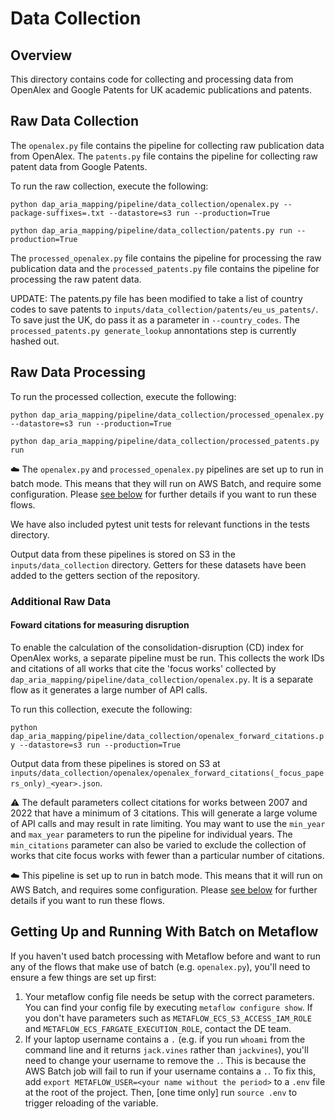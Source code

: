 # Data Collection

## Overview

This directory contains code for collecting and processing data from OpenAlex and Google Patents for UK academic publications and patents.

## Raw Data Collection

The `openalex.py` file contains the pipeline for collecting raw publication data from OpenAlex. The `patents.py` file contains the pipeline for collecting raw patent data from Google Patents.

To run the raw collection, execute the following:

`python dap_aria_mapping/pipeline/data_collection/openalex.py --package-suffixes=.txt --datastore=s3 run --production=True`

`python dap_aria_mapping/pipeline/data_collection/patents.py run --production=True`

The `processed_openalex.py` file contains the pipeline for processing the raw publication data and the `processed_patents.py` file contains the pipeline for processing the raw patent data.

UPDATE: The patents.py file has been modified to take a list of country codes to save patents to `inputs/data_collection/patents/eu_us_patents/`. To save just the UK, do pass it as a parameter in `--country_codes`. The `processed_patents.py generate_lookup` annontations step is currently hashed out.

## Raw Data Processing

To run the processed collection, execute the following:

`python dap_aria_mapping/pipeline/data_collection/processed_openalex.py --datastore=s3 run --production=True`

`python dap_aria_mapping/pipeline/data_collection/processed_patents.py run`

☁️ The `openalex.py` and `processed_openalex.py` pipelines are set up to run in batch mode. This means that they will run on AWS Batch, and require some configuration. Please [see below](#getting-up-and-running-with-batch-on-metaflow) for further details if you want to run these flows.

We have also included pytest unit tests for relevant functions in the tests directory.

Output data from these pipelines is stored on S3 in the `inputs/data_collection` directory. Getters for these datasets have been added to the getters section of the repository.

### Additional Raw Data

#### Foward citations for measuring disruption

To enable the calculation of the consolidation-disruption (CD) index for OpenAlex works, a separate pipeline must be run. This collects the work IDs and citations of all works that cite the 'focus works' collected by `dap_aria_mapping/pipeline/data_collection/openalex.py`. It is a separate flow as it generates a large number of API calls.

To run this collection, execute the following:

`python dap_aria_mapping/pipeline/data_collection/openalex_forward_citations.py --datastore=s3 run --production=True`

Output data from these pipelines is stored on S3 at `inputs/data_collection/openalex/openalex_forward_citations(_focus_papers_only)_<year>.json`.

⚠️ The default parameters collect citations for works between 2007 and 2022 that have a minimum of 3 citations. This will generate a large volume of API calls and may result in rate limiting. You may want to use the `min_year` and `max_year` parameters to run the pipeline for individual years. The `min_citations` parameter can also be varied to exclude the collection of works that cite focus works with fewer than a particular number of citations.

☁️ This pipeline is set up to run in batch mode. This means that it will run on AWS Batch, and requires some configuration. Please [see below](#getting-up-and-running-with-batch-on-metaflow) for further details if you want to run these flows.

## Getting Up and Running With Batch on Metaflow

If you haven't used batch processing with Metaflow before and want to run any of the flows that make use of batch (e.g. `openalex.py`), you'll need to ensure a few things are set up first:

1. Your metaflow config file needs be setup with the correct parameters. You can find your config file by executing `metaflow configure show`. If you don't have parameters such as `METAFLOW_ECS_S3_ACCESS_IAM_ROLE` and `METAFLOW_ECS_FARGATE_EXECUTION_ROLE`, contact the DE team.
2. If your laptop username contains a `.` (e.g. if you run `whoami` from the command line and it returns `jack.vines` rather than `jackvines`), you'll need to change your username to remove the `.`. This is because the AWS Batch job will fail to run if your username contains a `.`. To fix this, add `export METAFLOW_USER=<your name without the period>` to a `.env` file at the root of the project. Then, [one time only] run `source .env` to trigger reloading of the variable.
